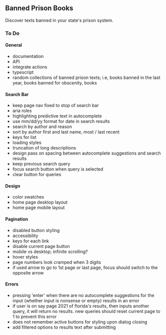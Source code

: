 ## Banned Prison Books

Discover texts banned in your state's prison system.

### To Do

#### General

- documentation
- API
- integrate actions
- typescript
- random collections of banned prison texts; i.e, books banned in the last year, books banned for obscenity, books

#### Search Bar

- keep page nav fixed to stop of search bar
- aria roles
- highlighting predictive text in autocomplete
- use mm/dd/yy format for date in search results
- search by author and reason
- sort by author first and last name, most / last recent
- keys for list
- loading styles
- truncation of long descriptions
- design pass on spacing between autocomplete suggestions and search results
- keep previous search query
- focus search button when query is selected
- clear button for queries

#### Design

- color swatches
- home page desktop layout
- home page mobile layout

#### Pagination

- disabled button styling
- accessibility
- keys for each link
- disable current page button
- mobile vs desktop; infinite scrolling?
- hover styles
- page numbers look cramped when 3 digits
- if used arrow to go to 1st page or last page, focus should switch to the opposite arrow

#### Errors

- pressing 'enter' when there are no autocomplete suggestions for the input (whether input is nonsense or empty) results in an error
- if user is on say page 2021 of florida's results, then inputs another query, it will return no results. new queries should reset current page to 1 to prevent this error
- does not remember active buttons for styling upon dialog closing
- add filtered options to results text after submitting
